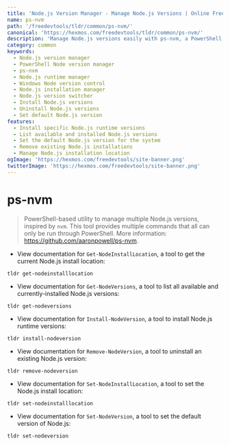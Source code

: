 ```yaml
---
title: 'Node.js Version Manager - Manage Node.js Versions | Online Free DevTools by Hexmos'
name: ps-nvm
path: '/freedevtools/tldr/common/ps-nvm/'
canonical: 'https://hexmos.com/freedevtools/tldr/common/ps-nvm/'
description: 'Manage Node.js versions easily with ps-nvm, a PowerShell Node Version Manager. Install, uninstall and switch between multiple Node.js versions. Free online tool, no registration required.'
category: common
keywords:
  - Node.js version manager
  - PowerShell Node version manager
  - ps-nvm
  - Node.js runtime manager
  - Windows Node version control
  - Node.js installation manager
  - Node.js version switcher
  - Install Node.js versions
  - Uninstall Node.js versions
  - Set default Node.js version
features:
  - Install specific Node.js runtime versions
  - List available and installed Node.js versions
  - Set the default Node.js version for the system
  - Remove existing Node.js installations
  - Manage Node.js installation location
ogImage: 'https://hexmos.com/freedevtools/site-banner.png'
twitterImage: 'https://hexmos.com/freedevtools/site-banner.png'
---
```


# ps-nvm

> PowerShell-based utility to manage multiple Node.js versions, inspired by `nvm`.
> This tool provides multiple commands that all can only be run through PowerShell.
> More information: <https://github.com/aaronpowell/ps-nvm>.

- View documentation for `Get-NodeInstallLocation`, a tool to get the current Node.js install location:

`tldr get-nodeinstalllocation`

- View documentation for `Get-NodeVersions`, a tool to list all available and currently-installed Node.js versions:

`tldr get-nodeversions`

- View documentation for `Install-NodeVersion`, a tool to install Node.js runtime versions:

`tldr install-nodeversion`

- View documentation for `Remove-NodeVersion`, a tool to uninstall an existing Node.js version:

`tldr remove-nodeversion`

- View documentation for `Set-NodeInstallLocation`, a tool to set the Node.js install location:

`tldr set-nodeinstalllocation`

- View documentation for `Set-NodeVersion`, a tool to set the default version of Node.js:

`tldr set-nodeversion`

